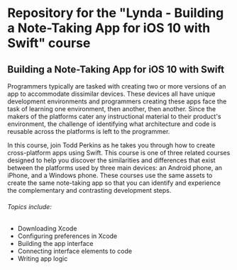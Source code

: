 # Repository for the "Lynda - Building a Note-Taking App for iOS 10 with Swift" course

##  Building a Note-Taking App for iOS 10 with Swift

Programmers typically are tasked with creating two or more versions of an app to accommodate dissimilar devices. These devices all have unique development environments and programmers creating these apps face the task of learning one environment, then another, then another. Since the makers of the platforms cater any instructional material to their product's environment, the challenge of identifying what architecture and code is reusable across the platforms is left to the programmer.

In this course, join Todd Perkins as he takes you through how to create cross-platform apps using Swift. This course is one of three related courses designed to help you discover the similarities and differences that exist between the platforms used by three main devices: an Android phone, an iPhone, and a Windows phone. These courses use the same assets to create the same note-taking app so that you can identify and experience the complementary and contrasting development steps.

######   Topics include:
* Downloading Xcode
* Configuring preferences in Xcode
* Building the app interface
* Connecting interface elements to code
* Writing app logic
